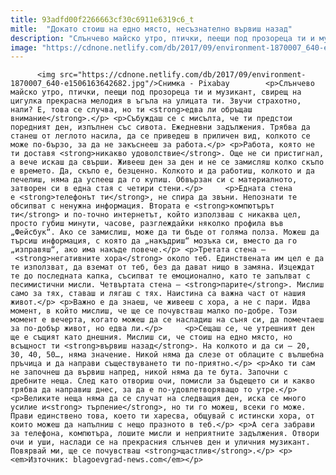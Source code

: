 ```yaml
---
title: 93adfd00f2266663cf30c6911e6319c6_t
mitle:  "Докато стоиш на едно място, несъзнателно вървиш назад"
description: "Слънчево майско утро, птички, пеещи под прозореца ти и музикант, свирещ на цигулка прекрасна мелодия в ъгъла на улицата ти. Звучи страхотно, нали? Е, това се случва, но ти едва ли обръщаш внимание. Събуждаш се с мисълта, че ти предстои поредният ден, изпълнен със сивота. Ежедневни задължения. Трябва да станеш от леглото насила, да се приведеш …"
image: "https://cdnone.netlify.com/db/2017/09/environment-1870007_640-e1506163642682.jpg"
---
```


          <img src="https://cdnone.netlify.com/db/2017/09/environment-1870007_640-e1506163642682.jpg"/>Снимка - Pixabay        <p>Слънчево майско утро, птички, пеещи под прозореца ти и музикант, свирещ на цигулка прекрасна мелодия в ъгъла на улицата ти. Звучи страхотно, нали? Е, това се случва, но ти <strong>едва ли обръщаш внимание</strong>.</p> <p>Събуждаш се с мисълта, че ти предстои поредният ден, изпълнен със сивота. Ежедневни задължения. Трябва да станеш от леглото насила, да се приведеш в приличен вид, колкото се може по-бързо, за да не закъснееш за работа.</p> <p>Работа, която не ти доставя <strong>никакво удоволствие</strong>. Още не си пристигнал, а вече искаш да свърши. Живееш ден за ден и не се замисляш колко скъпо е времето. Да, скъпо е, безценно. Колкото и да работиш, колкото и да печелиш, няма да успееш да го купиш. Обвързан си с материалното, затворен си в една стая с четири стени.</p>     <p>Едната стена е <strong>телефонът ти</strong>, не спира да звъни. Непознати те обсипват с ненужна информация. Втората е <strong>компютърът ти</strong> и по-точно интернетът, който използваш с никаква цел, просто губиш минути, часове, разглеждайки няколко профила във „Фейсбук“. Ако се замислиш, може да ти бъде от голяма полза. Можеш да търсиш информация, с която да „накъдриш“ мозъка си, вместо да го „изправяш“, ако има накъде повече.</p> <p>Третата стена – <strong>негативните хора</strong> около теб. Единствената им цел е да те използват, да вземат от теб, без да дават нищо в замяна. Изцеждат те до последната капка, съсипват те емоционално, като те запълват с песимистични мисли. Четвъртата стена – <strong>парите</strong>. Мислиш само за тях, ставаш и лягаш с тях. Наистина са важна част от нашия живот.</p> <p>Важно е да знаеш, че живееш с хора, а не с пари. Идва момент, в който мислиш, че ще се почувстваш малко по-добре. Този момент е вечерта, когато можеш да се насладиш на съня си, да помечтаеш за по-добър живот, но едва ли.</p>     <p>Сещаш се, че утрешният ден ще е същият като днешния. Мислиш си, че стоиш на едно място, но всъщност ти <strong>вървиш назад</strong>. На колкото и да си – 20, 30, 40, 50…, няма значение. Никой няма да слезе от облаците с вълшебна пръчица и да направи съществуването ти по-приятно.</p> <p>Ако ти сам не започнеш да вървиш напред, никой няма да те бута. Започни с дребните неща. След като отвориш очи, помисли за бъдещето си и какво трябва да направиш днес, за да е по-удовлетворяващо то утре.</p> <p>Великите неща няма да се случат на следващия ден, иска се много усилие и<strong> търпение</strong>, но ти го можеш, всеки го може. Прави единствено това, което ти харесва, общувай с истински хора, от които можеш да напълниш с нещо празното в теб.</p> <p>А сега забрави за телефона, компютъра, лошите мисли и неприятните задължения. Отвори очи и уши, наслади се на прекрасния слънчев ден и уличния музикант. Повярвай ми, ще се почувстваш <strong>щастлив</strong>.</p> <p><em>Източник: blagoevgrad-news.com</em></p>        